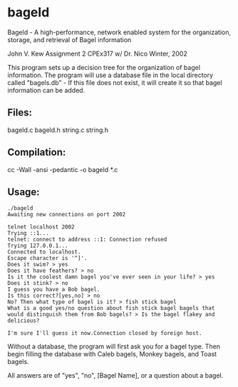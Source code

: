 bageld
======

Bageld - A high-performance, network enabled 
system for the organization, storage, and 
retrieval of Bagel information

John V. Kew
Assignment 2
CPEx317 w/ Dr. Nico
Winter, 2002

This program sets up a decision tree for the
organization of bagel information. The
program will use a database file in the local
directory called "bagels.db" - If this file
does not exist, it will create it so that
bagel information can be added.

## Files:
bageld.c
bageld.h
string.c
string.h

## Compilation:
cc -Wall -ansi -pedantic -o bageld *.c

## Usage:
```
./bageld
Awaiting new connections on port 2002
```

```
telnet localhost 2002
Trying ::1...
telnet: connect to address ::1: Connection refused
Trying 127.0.0.1...
Connected to localhost.
Escape character is '^]'.
Does it swim? > yes
Does it have feathers? > no
Is it the coolest damn bagel you've ever seen in your life? > yes
Does it stink? > no
I guess you have a Bob bagel.
Is this correct?[yes,no] > no
No? Then what type of bagel is it? > fish stick bagel
What is a good yes/no question about fish stick bagel bagels that would distinguish them from Bob bagels? > Is the bagel flakey and delicious?

I'm sure I'll guess it now.Connection closed by foreign host.
```


Without a database, the program will first
ask you for a bagel type. Then begin filling
the database with Caleb bagels, Monkey bagels,
and Toast bagels.

All answers are of "yes", "no", [Bagel Name], or
a question about a bagel.